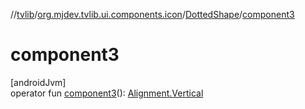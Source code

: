 //[tvlib](../../../index.md)/[org.mjdev.tvlib.ui.components.icon](../index.md)/[DottedShape](index.md)/[component3](component3.md)

# component3

[androidJvm]\
operator fun [component3](component3.md)(): [Alignment.Vertical](https://developer.android.com/reference/kotlin/androidx/compose/ui/Alignment.Vertical.html)
